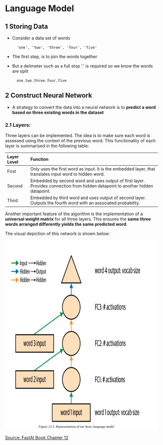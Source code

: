 # Language Model

## 1 Storing Data
* Consider a data set of words

        'one', 'two', 'three', 'four', 'five'

* The first step, is to join the words together
* But a delimeter such as a full stop '.' is required so we know the words are split

        one.two.three.four.five


## 2 Construct Neural Network

 * A strategy to convert the data into a neural network is to **predict a word based on three existing words in the dataset** 
 
### 2.1 Layers:
 
Three layers can be implemented. The idea is to make sure each word is assessed using the context of the previous word. This functionality of each layer is summarised in the following table: 

<!--- Table Explaining Concepts--->

| Layer Level | Function|
|:---| :---|
| First | Only uses the first word as input. It is the embedded layer, that translates input word to hidden word. |
| Second | Embedded by second word and uses output of first layer. Provides connection from hidden datapoint to another hidden datapoint. |
| Third | Embedded by third word and uses output of second layer. Outputs the fourth word with an associated probability. |

Another important feature of the algorithm is the implementation of a **universal weight matrix** for all three layers. This ensures the **same three words arranged differently yields the same predicted word**. 

The visual depiction of this network is shown below: 

<!----------- IMAGE ------------>
![landmodel](https://raw.githubusercontent.com/s4536458/s4536458.github.io/master/images/lang_neural_model.jpg)

[Source: FastAI Book Chapter 12](https://nbviewer.org/github/fastai/fastbook/blob/master/12_nlp_dive.ipynb)





